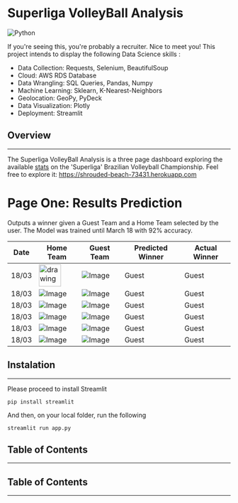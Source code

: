 # Superliga VolleyBall Analysis

![Python](https://img.shields.io/badge/python-v3.7+-blue.svg)

If you're seeing this, you're probably a recruiter. Nice to meet you!
This project intends to display the following Data Science skills :

* Data Collection: Requests, Selenium, BeautifulSoup
* Cloud: AWS RDS Database
* Data Wrangling: SQL Queries, Pandas, Numpy
* Machine Learning: Sklearn, K-Nearest-Neighbors
* Geolocation: GeoPy, PyDeck
* Data Visualization: Plotly
* Deployment: Streamlit

## Overview
---

The Superliga VolleyBall Analysis is a three page dashboard exploring the available [stats](https://superliga.cbv.com.br/tabela-de-jogos-feminino) on the 'Superliga' Brazilian Volleyball Championship. Feel free to explore it: https://shrouded-beach-73431.herokuapp.com

# Page One: Results Prediction

Outputs a winner given a Guest Team and a Home Team selected by the user. The Model was trained until March 18 with 92% accuracy.

| Date          |    Home Team      |   Guest Team    | Predicted Winner   | Actual Winner |
|---------------|-------------------|-----------------|--------------------|---------------|
|18/03|<img src="https://superliga.cbv.com.br/assets/images/equipes/134.png" alt="drawing" width="50"/>|![Image](https://superliga.cbv.com.br/assets/images/equipes/131.png)|Guest|Guest|
|18/03|![Image](https://superliga.cbv.com.br/assets/images/equipes/141.png)|![Image](https://superliga.cbv.com.br/assets/images/equipes/156.png)|Guest|Guest|
|18/03|![Image](https://superliga.cbv.com.br/assets/images/equipes/142.png)|![Image](https://superliga.cbv.com.br/assets/images/equipes/154.png)|Guest|Guest|
|18/03|![Image](https://superliga.cbv.com.br/assets/images/equipes/139.png)|![Image](https://superliga.cbv.com.br/assets/images/equipes/133.png)|Guest|Guest|
|18/03|![Image](https://superliga.cbv.com.br/assets/images/equipes/153.png)|![Image](https://superliga.cbv.com.br/assets/images/equipes/132.png)|Guest|Guest|
|18/03|![Image](https://superliga.cbv.com.br/assets/images/equipes/155.png)|![Image](https://superliga.cbv.com.br/assets/images/equipes/138.png)|Guest|Guest|


## Instalation
---

Please proceed to install Streamlit

`pip install streamlit`

And then, on your local folder, run the following

`streamlit run app.py`

## Table of Contents
---
## Table of Contents
---
